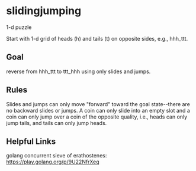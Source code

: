 # slidingjumping

1-d puzzle

Start with 1-d grid of heads (h) and tails (t) on opposite sides, e.g., hhh_ttt.

## Goal

reverse from hhh_ttt to ttt_hhh using only slides and jumps.

## Rules

Slides and jumps can only move "forward" toward the goal state--there are no backward slides or jumps. A coin can only slide into an empty slot and a coin can only jump over a coin of the opposite quality, i.e., heads can only jump tails, and tails can only jump heads.

## Helpful Links

golang concurrent sieve of erathostenes: https://play.golang.org/p/9U22NfrXeq
